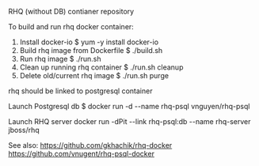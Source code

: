 RHQ (without DB) contianer repository

To build and run rhq docker container:

1. Install docker-io $ yum -y install docker-io 
2. Build rhq image from Dockerfile $ ./build.sh 
3. Run rhq image $ ./run.sh
4. Clean up running rhq container $  ./run.sh cleanup
5. Delete old/current rhq image $ ./run.sh purge

rhq should be linked to postgresql container 

 Launch Postgresql db
$ docker run -d --name rhq-psql vnguyen/rhq-psql
 
 Launch RHQ server
docker run -dPit --link rhq-psql:db --name rhq-server jboss/rhq

See also:
https://github.com/gkhachik/rhq-docker
https://github.com/vnugent/rhq-psql-docker
